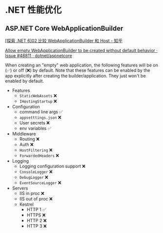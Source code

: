 # .NET 性能优化

## ASP.NET Core WebApplicationBuilder

[[探索 .NET 6]02 比较 WebApplicationBuilder 和 Host - 知乎](https://zhuanlan.zhihu.com/p/460624318)

[Allow empty WebApplicationBuilder to be created without default behavior · Issue #48811 · dotnet/aspnetcore](https://github.com/dotnet/aspnetcore/issues/48811)

When creating an "empty" web application, the following features will be on (✅) or off (❌) by default. Note that these features can be enabled by the app explicitly after creating the builder/application. They just won't be enabled by default.

- Features
    - `StaticWebAssets` ❌
    - `IHostingStartup` ❌
- Configuration
    - command line args ✅
    - `appsetttings.json` ❌
    - User secrets ❌
    - env variables ✅
- Middleware
    - Routing ❌
    - Auth ❌
    - `HostFiltering` ❌
    - `ForwardedHeaders` ❌
- Logging
    - Logging configuration support ❌
    - `ConsoleLogger` ❌
    - `DebugLogger` ❌
    - `EventSourceLogger` ❌
- Servers
    - IIS in proc ❌
    - IIS out of proc ❌
    - Kestrel
        - HTTP 1 ✅
        - HTTPS ❌
        - HTTP 2 ❌
        - HTTP 3 ❌